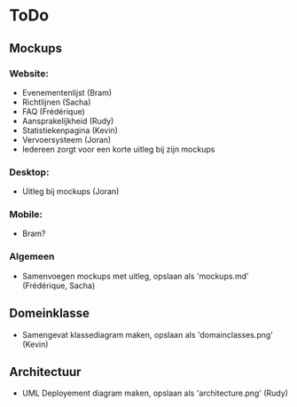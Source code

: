 # ToDo

## Mockups

### Website:
<ul>
	<li>Evenementenlijst (Bram)</li>
	<li>Richtlijnen (Sacha)</li>
	<li>FAQ (Frédérique)</li>
	<li>Aansprakelijkheid (Rudy)</li>
	<li>Statistiekenpagina (Kevin)</li>
	<li>Vervoersysteem (Joran)</li>
	<li>Iedereen zorgt voor een korte uitleg bij zijn mockups</li>
</ul>

### Desktop:
<ul>
	<li>Uitleg bij mockups (Joran)</li>
</ul>

### Mobile:
<ul>
	<li>Bram?</li>
</ul>

### Algemeen
<ul>
	<li>Samenvoegen mockups met uitleg, opslaan als 'mockups.md' (Frédérique, Sacha)</li>
</ul>


## Domeinklasse
<ul>
	<li>Samengevat klassediagram maken, opslaan als 'domainclasses.png' (Kevin)</li>
</ul>

## Architectuur
<ul>
	<li>UML Deployement diagram maken, opslaan als 'architecture.png' (Rudy)</li>
</ul>